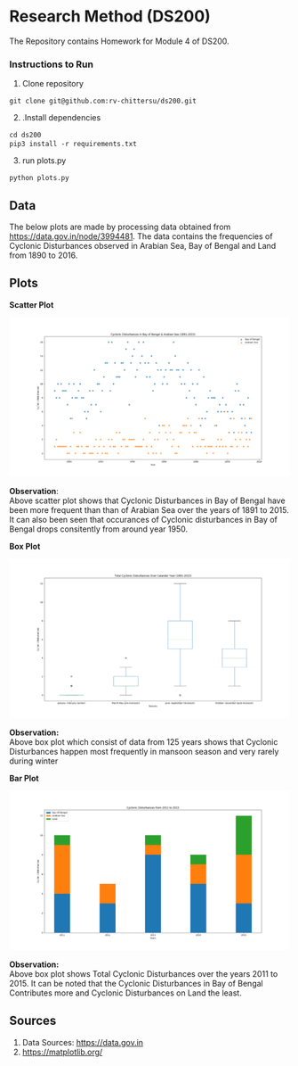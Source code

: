 # Research Method (DS200)

The Repository contains Homework for Module 4 of DS200.

### Instructions to Run
1. Clone repository
```
git clone git@github.com:rv-chittersu/ds200.git 
```
2. .Install dependencies
```
cd ds200
pip3 install -r requirements.txt
```
3. run plots.py
```
python plots.py
```


## Data

The below plots are made by processing data obtained from <https://data.gov.in/node/3994481>. The data contains the frequencies of Cyclonic Disturbances observed in Arabian Sea, Bay of Bengal and Land from 1890 to 2016.

## Plots

**Scatter Plot**

![Cyclonic Disturbances in Bay of Bengal & Arabian Sea (1891-2015)](images/scatter.png)

**Observation**:\
Above scatter plot shows that Cyclonic Disturbances in Bay of Bengal have been more frequent than than of Arabian Sea over the years of 1891 to 2015.
It can also been seen that occurances of Cyclonic disturbances in Bay of Bengal drops consitently from around year 1950.

**Box Plot**

![Total Cyclonic Disturbances Over Calander Year (1891-2015)](images/box.png)

**Observation:**\
Above box plot which consist of data from 125 years shows that Cyclonic Disturbances happen most frequently in mansoon season and very rarely during winter

**Bar Plot**

![Cyclonic Disturbances from 2011 to 2015](images/bar.png)

**Observation:** \
Above box plot shows Total Cyclonic Disturbances over the years 2011 to 2015. It can be noted that the Cyclonic Disturbances in Bay of Bengal Contributes more and Cyclonic Disturbances on Land the least.  


## Sources

1. Data Sources: <https://data.gov.in>
2. https://matplotlib.org/
